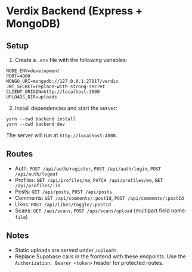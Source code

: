 # Verdix Backend (Express + MongoDB)

## Setup

1. Create a `.env` file with the following variables:

```
NODE_ENV=development
PORT=4000
MONGO_URI=mongodb://127.0.0.1:27017/verdix
JWT_SECRET=replace-with-strong-secret
CLIENT_ORIGIN=http://localhost:3000
UPLOADS_DIR=uploads
```

2. Install dependencies and start the server:

```
yarn --cwd backend install
yarn --cwd backend dev
```

The server will run at `http://localhost:4000`.

## Routes

- Auth: `POST /api/auth/register`, `POST /api/auth/login`, `POST /api/auth/logout`
- Profiles: `GET /api/profiles/me`, `PATCH /api/profiles/me`, `GET /api/profiles/:id`
- Posts: `GET /api/posts`, `POST /api/posts`
- Comments: `GET /api/comments/:postId`, `POST /api/comments/:postId`
- Likes: `POST /api/likes/toggle/:postId`
- Scans: `GET /api/scans`, `POST /api/scans/upload` (multipart field name: `file`)

## Notes

- Static uploads are served under `/uploads`.
- Replace Supabase calls in the frontend with these endpoints. Use the `Authorization: Bearer <token>` header for protected routes.

